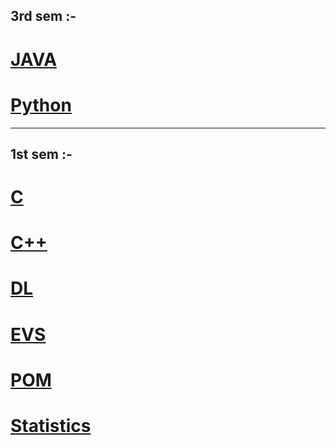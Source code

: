 ## 3rd sem :-

# [JAVA](./JAVA)

# [Python](./PYTHON)

---

## 1st sem :-

# [C](./C)

# [C++](./C++)

# [DL](./DL)

# [EVS](./EVS)

# [POM](./POM)

# [Statistics](./Statistics)
